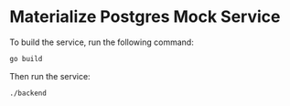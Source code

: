 # Materialize Postgres Mock Service

To build the service, run the following command:

```bash
go build
```

Then run the service:

```bash
./backend
```

